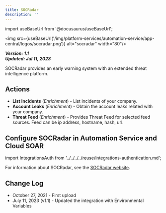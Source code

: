 ```yaml
---
title: SOCRadar
description: ''
---
```

import useBaseUrl from '@docusaurus/useBaseUrl';

<img src={useBaseUrl('/img/platform-services/automation-service/app-central/logos/socradar.png')} alt="socradar" width="80"/>

***Version: 1.1  
Updated: Jul 11, 2023***

SOCRadar provides an early warning system with an extended threat intelligence platform.

## Actions

* **List Incidents** (*Enrichment*) - List incidents of your company.
* **Account Leaks** (*Enrichment*) - Obtain the account leaks related with your company.
* **Threat Feed** (*Enrichment*) - Provides Threat Feed for selected feed sources. Feed can be ip address, hostname, hash, url.

## Configure SOCRadar in Automation Service and Cloud SOAR

import IntegrationsAuth from '../../../../reuse/integrations-authentication.md';

<IntegrationsAuth/>

For information about SOCRadar, see the [SOCRadar website](https://socradar.io/).

## Change Log

* October 27, 2021 - First upload
* July 11, 2023 (v1.1) - Updated the integration with Environmental Variables
